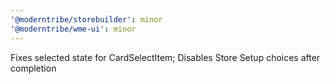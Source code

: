 ```yaml
---
'@moderntribe/storebuilder': minor
'@moderntribe/wme-ui': minor
---
```


Fixes selected state for CardSelectItem; Disables Store Setup choices after completion
